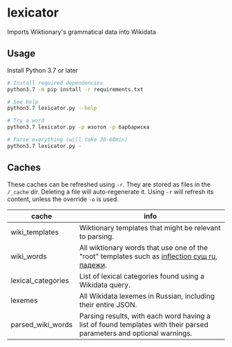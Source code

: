# lexicator
Imports Wiktionary's grammatical data into Wikidata

## Usage

Install Python 3.7 or later

```bash
# Install required dependencies
python3.7 -m pip install -r requirements.txt

# See help
python3.7 lexicator.py --help

# Try a word
python3.7 lexicator.py -p изотоп -p барбариска

# Parse everything (will take 30-60min)
python3.7 lexicator.py -
```

## Caches

These caches can be refreshed using `-r`. They are stored as files in the `/_cache` dir. Deleting a file will auto-regenerate it. Using `-r` will refresh its content, unless the override `-o` is used.

cache | info
----- | ----
wiki_templates | Wiktionary templates that might be relevant to parsing.
wiki_words | All wiktionary words that use one of the "root" templates such as [inflection сущ ru](https://ru.wiktionary.org/wiki/Шаблон:inflection_сущ_ru), [падежи](https://ru.wiktionary.org/wiki/Шаблон:падежи).
lexical_categories | List of lexical categories found using a Wikidata query.
lexemes | All Wikidata lexemes in Russian, including their entire JSON.
parsed_wiki_words | Parsing results, with each word having a list of found templates with their parsed parameters and optional warnings.
